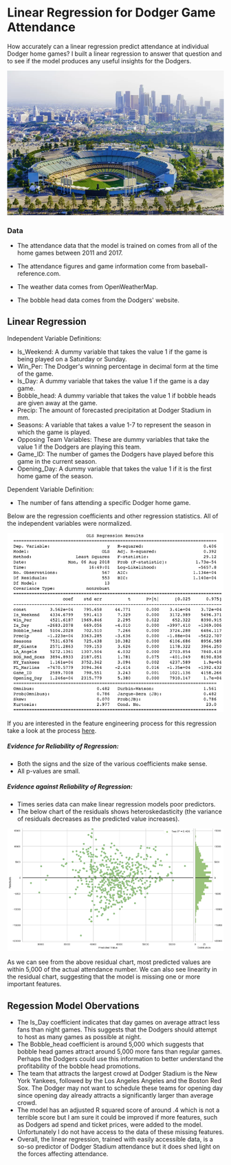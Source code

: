 
# Linear Regression for Dodger Game Attendance

How accurately can a linear regression predict attendance at individual Dodger home games? I built a linear regression to answer that question and to see if the model produces any useful insights for the Dodgers.


![Dodger Stadium](images/stadium.jpg)




### Data 
- The attendance data that the model is trained on comes from all of the home games between 2011 and 2017.
 
- The attendance figures and game information come from baseball-reference.com.

- The weather data comes from OpenWeatherMap.

- The bobble head data comes from the Dodgers' website.


## Linear Regression

Independent Variable Definitions:

- Is_Weekend: A dummy variable that takes the value 1 if the game is being played on a Saturday or Sunday.
- Win_Per: The Dodger's winning percentage in decimal form at the time of the game.
- Is_Day: A dummy variable that takes the value 1 if the game is a day game.
- Bobble_head: A dummy variable that takes the value 1 if bobble heads are given away at the game.
- Precip: The amount of forecasted precipitation at Dodger Stadium in mm.
- Seasons: A variable that takes a value 1-7 to represent the season in which the game is played.
- Opposing Team Variables: These are dummy variables that take the value 1 if the Dodgers are playing this team.
- Game_ID: The number of games the Dodgers have played  before this game in the current season.
- Opening_Day: A dummy variable that takes the value 1 if it is the first home game of the season.

Dependent Variable Definition:

- The number of fans attending a specific Dodger home game.


Below are the regression coefficients and other regression statistics. All of the independent variables were normalized.

![Regression Statistics](images/regression.png)

If you are interested in the feature engineering process for this regression take a look at the process [here](https://github.com/amatthi55/Portfolio/blob/master/Dodger_Stadium_Regression/Linear%20Regression.ipynb).

##### Evidence for Reliability of Regression:

- Both the signs and the size of the various coefficients make sense.
- All p-values are small.

##### Evidence against Reliability of Regression:

- Times series data can make linear regression models poor predictors.
- The below chart of the residuals shows heteroskedasticity (the variance of residuals decreases as the predicted value increases).

![Regression Statistics](images/residuals.png)

As we can see from the above residual chart, most predicted values are within 5,000 of the actual attendance number. We can also see linearity in the residual chart, suggesting that the model is missing one or more important features. 


## Regession Model Obervations
- The Is_Day coefficient indicates that day games on average attract less fans than night games. This suggests that the Dodgers should attempt to host as many games as possible at night.
- The Bobble_head coefficient is around 5,000 which suggests that bobble head games attract around 5,000 more fans than regular games. Perhaps the Dodgers could use this information to better understand the profitability of the bobble head promotions.
- The team that attracts the largest crowd at Dodger Stadium is the New York Yankees, followed by the Los Angeles Angeles and the Boston Red Sox. The Dodger may not want to schedule these teams for opening day since opening day already attracts a significantly larger than average crowd.
- The model has an adjusted R squared score of around .4 which is not a terrible score but I am sure it could be improved if more features, such as Dodgers ad spend and ticket prices, were added to the model. Unfortunately I do not have access to the data of these missing features.
- Overall, the linear regression, trained with easily accessible data, is a so-so predictor of Dodger Stadium attendance but it does shed light on the forces affecting attendance.

